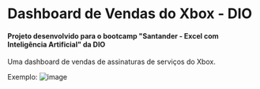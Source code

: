 # Dashboard de Vendas do Xbox - DIO
#### Projeto desenvolvido para o bootcamp "Santander - Excel com Inteligência Artificial" da DIO

Uma dashboard de vendas de assinaturas de serviços do Xbox.

Exemplo:
![image](https://github.com/user-attachments/assets/3d729079-4d6f-428a-95c6-d29bcead002d)
